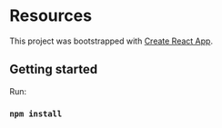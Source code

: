 # Resources

This project was bootstrapped with [Create React App](https://github.com/facebook/create-react-app).

## Getting started

Run:

### `npm install`
